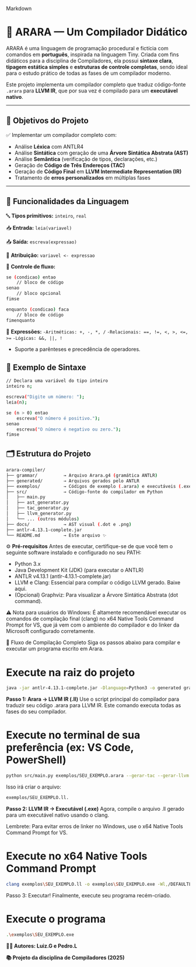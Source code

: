 Markdown

# 🦜 ARARA — Um Compilador Didático

ARARA é uma linguagem de programação procedural e fictícia com comandos em **português**, inspirada na linguagem Tiny. Criada com fins didáticos para a disciplina de Compiladores, ela possui **sintaxe clara**, **tipagem estática simples** e **estruturas de controle completas**, sendo ideal para o estudo prático de todas as fases de um compilador moderno.

Este projeto implementa um compilador completo que traduz código-fonte `.arara` para **LLVM IR**, que por sua vez é compilado para um **executável nativo**.

---

## 🎯 Objetivos do Projeto

✅ Implementar um compilador completo com:

-   Análise **Léxica** com ANTLR4
-   Análise **Sintática** com geração de uma **Árvore Sintática Abstrata (AST)**
-   Análise **Semântica** (verificação de tipos, declarações, etc.)
-   Geração de **Código de Três Endereços (TAC)**
-   Geração de **Código Final** em **LLVM Intermediate Representation (IR)**
-   Tratamento de **erros personalizados** em múltiplas fases

---

## 🧠 Funcionalidades da Linguagem

🔤 **Tipos primitivos:**
`inteiro`, `real`

📥 **Entrada:**
`leia(variavel)`

📤 **Saída:**
`escreva(expressao)`

📝 **Atribuição:**
`variavel <- expressao`

🔁 **Controle de fluxo:**

```bash
se (condicao) entao
    // bloco de código
senao
    // bloco opcional
fimse

enquanto (condicao) faca
    // bloco de código
fimenquanto
```
🧮 **Expressões:**
``
-Aritméticas: +, -, *, /
``
``
-Relacionais: ==, !=, <, >, <=, >=
``
``
-Lógicas: &&, ||, !
``
-  Suporte a parênteses e precedência de operadores.

## 📐 Exemplo de Sintaxe

```bash
// Declara uma variável do tipo inteiro
inteiro n;

escreva("Digite um número: ");
leia(n);

se (n > 0) entao
    escreva("O número é positivo.");
senao
    escreva("O número é negativo ou zero.");
fimse
```
## 🗂 Estrutura do Projeto
```bash
arara-compiler/
├── grammar/          → Arquivo Arara.g4 (gramática ANTLR)
├── generated/        → Arquivos gerados pelo ANTLR
├── exemplos/         → Códigos de exemplo (.arara) e executáveis (.exe)
├── src/              → Código-fonte do compilador em Python
│   ├── main.py
│   ├── ast_generator.py
│   ├── tac_generator.py
│   ├── llvm_generator.py
│   └── ... (outros módulos)
├── docs/             → AST visual (.dot e .png)
├── antlr-4.13.1-complete.jar
└── README.md         → Este arquivo ✨
```
⚙️ **Pré-requisitos**
Antes de executar, certifique-se de que você tem o seguinte software instalado e configurado no seu PATH:

-  Python 3.x
-  Java Development Kit (JDK) (para executar o ANTLR)
-  ANTLR v4.13.1 (antlr-4.13.1-complete.jar)
-  LLVM e Clang: Essencial para compilar o código LLVM gerado. Baixe aqui.
-  (Opcional) Graphviz: Para visualizar a Árvore Sintática Abstrata (dot command).

⚠️ Nota para usuários do Windows: É altamente recomendável executar os comandos de compilação final (clang) no x64 Native Tools Command Prompt for VS, que já vem com o ambiente do compilador e do linker da Microsoft configurado corretamente.

🚀 Fluxo de Compilação Completo
Siga os passos abaixo para compilar e executar um programa escrito em Arara.

# Execute na raiz do projeto
```bash
java -jar antlr-4.13.1-complete.jar -Dlanguage=Python3 -o generated grammar/Arara.g4
```
**Passo 1: Arara → LLVM IR (.ll)**
Use o script principal do compilador para traduzir seu código .arara para LLVM IR. Este comando executa todas as fases do seu compilador.
# Execute no terminal de sua preferência (ex: VS Code, PowerShell)
```bash
python src/main.py exemplos/SEU_EXEMPLO.arara --gerar-tac --gerar-llvm
```
Isso irá criar o arquivo:
```bash
exemplos/SEU_EXEMPLO.ll.
```
**Passo 2: LLVM IR → Executável (.exe)**
Agora, compile o arquivo .ll gerado para um executável nativo usando o clang.

Lembrete: Para evitar erros de linker no Windows, use o x64 Native Tools Command Prompt for VS.
# Execute no x64 Native Tools Command Prompt
```bash
clang exemplos\SEU_EXEMPLO.ll -o exemplos\SEU_EXEMPLO.exe -Wl,/DEFAULTLIB:legacy_stdio_definitions.lib
````
Passo 3: Executar!
Finalmente, execute seu programa recém-criado.
# Execute o programa
```bash
.\exemplos\SEU_EXEMPLO.exe
```
**👨‍🏫 Autores: Luiz.G e Pedro.L**

**📚 Projeto da disciplina de Compiladores (2025)**



